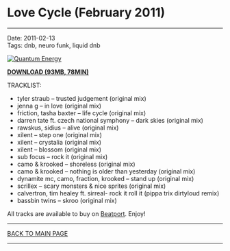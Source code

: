 # Love Cycle (February 2011)

----

Date: 2011-02-13    
Tags: dnb, neuro funk, liquid dnb    

[![Quantum Energy](https://drive.google.com/uc?export=download&id=0BzB_BNja1f1KQjRza1RLbThnTTA)](https://drive.google.com/uc?export=download&id=0B_4_ynm06YZIY1VxS0VSRl81TWs)

[**DOWNLOAD (93MB, 78MIN)**](https://drive.google.com/file/d/0B_4_ynm06YZIY1VxS0VSRl81TWs/edit?usp=sharing)

TRACKLIST:  

* tyler straub – trusted judgement (original mix)
* jenna g – in love (original mix)
* friction, tasha baxter – life cycle (original mix)
* darren tate ft. czech national symphony – dark skies (original mix)
* rawskus, sidius – alive (original mix)
* xilent – step one (original mix)
* xilent – crystalia (original mix)
* xilent – blossom (original mix)
* sub focus – rock it (original mix)
* camo & krooked – shoreless (original mix)
* camo & krooked – nothing is older than yesterday (original mix)
* dynamite mc, camo, fraction, krooked – stand up (original mix)
* scrillex – scary monsters & nice sprites (original mix)
* calvertron, tim healey ft. sirreal- rock it roll it (pippa trix dirtyloud remix)
* bassbin twins – skroo (original mix)

All tracks are available to buy on <a href="http://beatport.com" target="_blank">Beatport</a>.
Enjoy!

----

[BACK TO MAIN PAGE](./README.md)

----